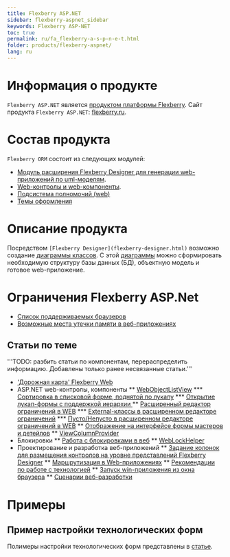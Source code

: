 ```yaml
---
title: Flexberry ASP.NET
sidebar: flexberry-aspnet_sidebar
keywords: Flexberry ASP-NET
toc: true
permalink: ru/fa_flexberry-a-s-p-n-e-t.html
folder: products/flexberry-aspnet/
lang: ru
---
```


# Информация о продукте
`Flexberry ASP.NET` является [продуктом платформы Flexberry](platform-structure.html). Сайт продукта `Flexberry ASP.NET`: [flexberry.ru](http://flexberry.ru/Flexberry/ForDevelopers/FlexberryASPNet).

# Состав продукта
`Flexberry ORM` состоит из следующих модулей:
* [Модуль расширения Flexberry Designer для генерации web-приложений по uml-моделям](flexberry-asp-net-case-plugin.html).
* [Web-контролы и web-компоненты](web-controls.html).
* [Подсистема полномочий (web)](right-manager-in--w-e-b.html)
* [Темы оформления](flexberry-asp-net-themes.html)

# Описание продукта
Посредством `[Flexberry Designer](flexberry-designer.html)` возможно создание [диаграммы классов](fd_class-diagram.html). С этой [диаграммы](fd_class-diagram.html) можно сформировать необходимую структуру базы данных (БД), объектную модель и готовое web-приложение.

# Ограничения Flexberry ASP.Net
* [Список поддерживаемых браузеров](browsers.html)
* [Возможные места утечки памяти в веб-приложениях](memory-leaks.html)

## Статьи по теме
'''TODO: разбить статьи по компонентам, перераспределить информацию. Добавлены только ранее несвязанные статьи.'''
* ['Дорожная карта' Flexberry Web](archive_road-map-web.html)
* ASP.NET web-контролы, компоненты
** [WebObjectListView](web-object-list-view.html)
*** [Сортировка в списковой форме, поднятой по лукапу](look-up-form-and-sort.html)
*** [Открытие лукап-формы с поддержкой иерархии ](look-up-form-hierarchy-w-o-l-v.html)
** [Расширенный редактор ограничений в WEB](advanced-limit-editor.html)
*** [External-классы в расширенном редакторе ограничений](web-limit-editor-and-external-class.html)
*** [Пусто/Непусто в расширенном редакторе ограничений в WEB](web-limit-editor-is-null.html)
** [Отображение на интерфейсе формы мастеров и детейлов](masters-and-details.html)
** [ViewColumnProvider](view-column-provider.html)
* Блокировки
** [Работа с блокировками в веб](working-with-locks--w-e-b.html)
** [WebLockHelper](web-lock-helper.html)
* Проектирование и разработка веб-приложений
** [Задание колонок для размещения контролов на уровне представлений Flexberry Designer](specify-column-to-accommodate-the-controls.html)
** [Маршрутизация в Web-приложениях](routing.html)
** [Рекомендации по работе с технологией](tech-recommendations.html)
** [Запуск win-приложения из окна браузера](win-app-start-from-browser.html)
** [Сценарии веб-разработки](scenario-web.html)

# Примеры
## Пример настройки технологических форм
Полимеры настройки технологических форм представлены в [статье](technological-forms-customization-example.html).
